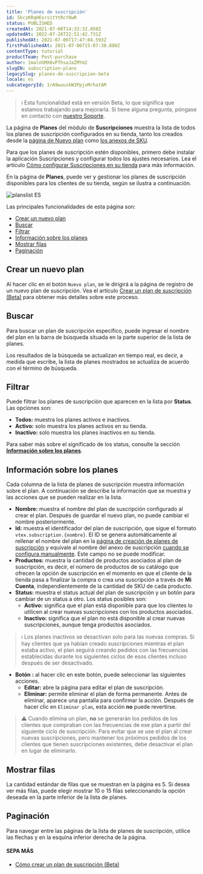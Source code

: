 ```yaml
---
title: 'Planes de suscripción'
id: 5kczKRqHEsrs1tYtRcY8wR
status: PUBLISHED
createdAt: 2021-07-06T14:33:32.850Z
updatedAt: 2022-07-26T22:51:42.731Z
publishedAt: 2021-07-06T17:47:04.593Z
firstPublishedAt: 2021-07-06T15:07:38.880Z
contentType: tutorial
productTeam: Post-purchase
author: 1malnhMX0vPThsaJaZMYm2
slugEN: subscription-plans
legacySlug: planes-de-suscripcion-beta
locale: es
subcategoryId: 1rA9wuuskW3PpjvMrhatAM
---
```


> ℹ️ Esta funcionalidad está en versión Beta, lo que significa que estamos trabajando para mejorarla. Si tiene alguna pregunta, póngase en contacto con [nuestro Soporte](https://support.vtex.com/hc/es-419/requests).

La página de **Planes** del módulo de **Suscripciones** muestra la lista de todos los planes de suscripción configurados en su tienda, tanto los creados desde la [página de Nuevo plan](/es/tutorial/como-criar-um-plano-de-assinatura-beta--1qGRoFczm98Wgt81f9mUqC) como [los anexos de SKU](/es/tutorial/como-criar-um-anexo-de-assinatura--2bUuKyPflA8cOGLv8OvaKK). 

Para que los planes de suscripción estén disponibles, primero debe instalar la aplicación Suscripciones y configurar todos los ajustes necesarios. Lea el artículo [Cómo configurar Suscripciones en su tienda](/es/tutorial/como-configurar-assinaturas--1FA9dfE7vJqxBna9Nft5Sj) para más información.

En la página de **Planes**, puede ver y gestionar los planes de suscripción disponibles para los clientes de su tienda, según se ilustra a continuación.

![planslist ES](https://cdn.statically.io/gh/vtexdocs/help-center-content/refs/heads/main/docs/es/tutorials/suscripciones/guía-de-suscripciones/planes-de-suscripcion_1.png)

Las principales funcionalidades de esta página son:

* [Crear un nuevo plan](#crear-un-nuevo-plan)
* [Buscar](#buscar)
* [Filtrar](#filtrar)
* [Información sobre los planes](#informacion-sobre-los-planes)
* [Mostrar filas](#mostrar-filas)
* [Paginación](#paginacion)

## Crear un nuevo plan

Al hacer clic en el botón `Nuevo plan`, se le dirigirá a la página de registro de un nuevo plan de suscripción. Vea el artículo [Crear un plan de suscripción (Beta)](/es/tutorial/como-criar-um-plano-de-assinatura-beta--1qGRoFczm98Wgt81f9mUqC) para obtener más detalles sobre este proceso.

## Buscar

Para buscar un plan de suscripción específico, puede ingresar el nombre del plan en la barra de búsqueda situada en la parte superior de la lista de planes.

Los resultados de la búsqueda se actualizan en tiempo real, es decir, a medida que escribe, la lista de planes mostrados se actualiza de acuerdo con el término de búsqueda.

## Filtrar

Puede filtrar los planes de suscripción que aparecen en la lista por **Status**. Las opciones son:

* **Todos:** muestra los planes activos e inactivos.
* **Activo:** solo muestra los planes activos en su tienda.
* **Inactivo:** solo muestra los planes inactivos en su tienda.

Para saber más sobre el significado de los status, consulte la sección [**Información sobre los planes**](#informacion-sobre-los-planes).

## Información sobre los planes

Cada columna de la lista de planes de suscripción muestra información sobre el plan. A continuación se describe la información que se muestra y las acciones que se pueden realizar en la lista.

* **Nombre:** muestra el nombre del plan de suscripción configurado al crear el plan. Después de guardar el nuevo plan, no puede cambiar el nombre posteriormente.
* **Id:** muestra el identificador del plan de suscripción, que sigue el formato `vtex.subscription.{nombre}`. El ID se genera automáticamente al rellenar el nombre del plan en la [página de creación de planes de suscripción](/es/tutorial/como-criar-um-plano-de-assinatura-beta--1qGRoFczm98Wgt81f9mUqC) y equivale al nombre del anexo de suscripción [cuando se configura manualmente](/es/tutorial/como-criar-um-anexo-de-assinatura--2bUuKyPflA8cOGLv8OvaKK). Este campo no se puede modificar.
* **Productos:** muestra la cantidad de productos asociados al plan de suscripción, es decir, el número de productos de su catálogo que ofrecen la opción de suscripción en el momento en que el cliente de la tienda pasa a finalizar la compra o crea una suscripción a través de __Mi Cuenta__, independientemente de la cantidad de SKU de cada producto.
* **Status:** muestra el status actual del plan de suscripción y un botón <i class="fa-toggle-on"></i> para cambiar de un status a otro. Los status posibles son:
    * **Activo:** significa que el plan está disponible para que los clientes lo utilicen al crear nuevas suscripciones con los productos asociados.
    * **Inactivo:** significa que el plan no está disponible al crear nuevas suscripciones, aunque tenga productos asociados.

> ℹ️ Los planes inactivos se desactivan solo para las nuevas compras. Si hay clientes que ya habían creado suscripciones mientras el plan estaba activo, el plan seguirá creando pedidos con las frecuencias establecidas durante los siguientes ciclos de esos clientes incluso después de ser desactivado.

* **Botón** <i class="fas fa-ellipsis-v"></i>**:** al hacer clic en este botón, puede seleccionar las siguientes acciones.
    * **Editar:** abre la página para editar el plan de suscripción.
    * **Eliminar:** permite eliminar el plan de forma permanente. Antes de eliminar, aparece una pantalla para confirmar la acción. Después de hacer clic en `Eliminar plan`, esta acción **no** puede revertirse.

> ⚠️ Cuando elimina un plan, **no** se generarán los pedidos de los clientes que compraban con las frecuencias de ese plan a partir del siguiente ciclo de suscripción. Para evitar que se use el plan al crear nuevas suscripciones, pero mantener los próximos pedidos de los clientes que tienen suscripciones existentes, debe desactivar el plan en lugar de eliminarlo.

## Mostrar filas

La cantidad estándar de filas que se muestran en la página es 5. Si desea ver más filas, puede elegir mostrar 10 o 15 filas seleccionando la opción deseada en la parte inferior de la lista de planes.

## Paginación

Para navegar entre las páginas de la lista de planes de suscripción, utilice las flechas <i class="fas fa-chevron-left"></i> y <i class="fas fa-chevron-right"></i> en la esquina inferior derecha de la página.

#### **SEPA MÁS**

* [Cómo crear un plan de suscripción (Beta)](/es/tutorial/como-criar-um-plano-de-assinatura-beta--1qGRoFczm98Wgt81f9mUqC)

